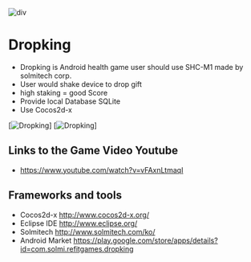  ![div](http://cfile9.uf.tistory.com/image/234BCF4C567BF6C820C203)
 
 
 # Dropking
 
 * Dropking is Android health game user should use SHC-M1 made by solmitech corp.
 * User would shake device to drop gift
 * high staking = good Score
 * Provide local Database SQLite
 * Use Cocos2d-x
 
[![Dropking](http://cfile22.uf.tistory.com/image/2117CA50567BF46F2F7081)]
[![Dropking](http://cfile26.uf.tistory.com/image/2216EE50567BF479316266)]
 
 
 ## Links to the Game Video Youtube
 
 * https://www.youtube.com/watch?v=vFAxnLtmaqI
 
 ## Frameworks and tools
 
 * Cocos2d-x http://www.cocos2d-x.org/
 * Eclipse IDE http://www.eclipse.org/
 * Solmitech http://www.solmitech.com/ko/
 * Android Market https://play.google.com/store/apps/details?id=com.solmi.refitgames.dropking
